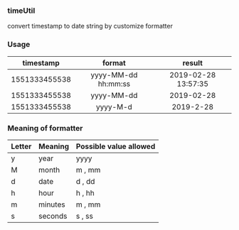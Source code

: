 ### timeUtil
convert timestamp to date string by customize formatter 


### Usage

|  timestamp | format | result |
|:-----------:|:------:|:--------:|
| 1551333455538| yyyy-MM-dd hh:mm:ss| 2019-02-28 13:57:35|
| 1551333455538| yyyy-MM-dd         | 2019-02-28         |
| 1551333455538| yyyy-M-d           | 2019-2-28          |

### Meaning of formatter
|Letter|Meaning|Possible value allowed|
|---|---|---|
|y|year|yyyy|
|M|month|m , mm|
|d|date|d , dd|
|h|hour|h , hh|
|m|minutes|m , mm|
|s|seconds|s , ss|

